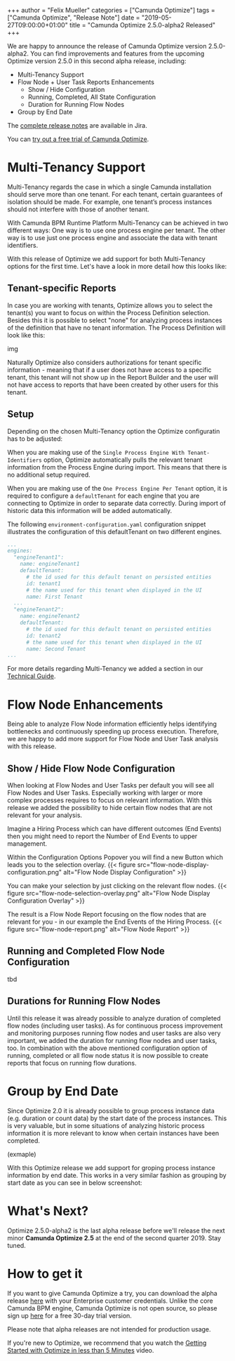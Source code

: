 +++
author = "Felix Mueller"
categories = ["Camunda Optimize"]
tags = ["Camunda Optimize", "Release Note"]
date = "2019-05-27T09:00:00+01:00"
title = "Camunda Optimize 2.5.0-alpha2 Released"
+++

We are happy to announce the release of Camunda Optimize version 2.5.0-alpha2.
You can find improvements and features from the upcoming Optimize version 2.5.0 in this second alpha release, including:

- Multi-Tenancy Support
- Flow Node + User Task Reports Enhancements
  - Show / Hide Configuration
  - Running, Completed, All State Configuration
  - Duration for Running Flow Nodes
- Group by End Date

The [complete release notes](https://app.camunda.com/jira/secure/ReleaseNote.jspa?projectId=xxx&version=xxxx) are available in Jira.

<!--more-->

You can [try out a free trial of Camunda Optimize](#how-to-get-it).

# Multi-Tenancy Support

Multi-Tenancy regards the case in which a single Camunda installation should serve more than one tenant. For each tenant, certain guarantees of isolation should be made. For example, one tenant’s process instances should not interfere with those of another tenant.

With Camunda BPM Runtime Platform Multi-Tenancy can be achieved in two different ways:
One way is to use one process engine per tenant. The other way is to use just one process engine and associate the data with tenant identifiers.

With this release of Optimize we add support for both Multi-Tenancy options for the first time. Let's have a look in more detail how this looks like:

## Tenant-specific Reports

In case you are working with tenants, Optimize allows you to select the tenant(s) you want to focus on within the Process Definition selection. Besides this it is possible to select "none" for analyzing process instances of the definition that have no tenant information. The Process Definition will look like this:

img

Naturally Optimize also considers authorizations for tenant specific information - meaning that if a user does not have access to a specific tenant, this tenant will not show up in the Report Builder and the user will not have access to reports that have been created by other users for this tenant.

## Setup

Depending on the chosen Multi-Tenancy option the Optimize configuratin has to be adjusted:

When you are making use of the `Single Process Engine With Tenant-Identifiers` option, Optimize automatically pulls the relevant tenant information from the Process Engine during import. This means that there is no additional setup required.


When you are making use of the `One Process Engine Per Tenant` option, it is required to configure a `defaultTenant` for each engine that you are connecting to Optimize in order to separate data correctly. During import of historic data this information will be added automatically.

The following `environment-configuration.yaml` configuration snippet illustrates the configuration of this defaultTenant on two different engines.

```yaml
...
engines:
  "engineTenant1":
    name: engineTenant1
    defaultTenant:
      # the id used for this default tenant on persisted entities
      id: tenant1
      # the name used for this tenant when displayed in the UI
      name: First Tenant
  ...
  "engineTenant2":
    name: engineTenant2
    defaultTenant:
      # the id used for this default tenant on persisted entities
      id: tenant2
      # the name used for this tenant when displayed in the UI
      name: Second Tenant
...
```

For more details regarding Multi-Tenancy we added a section in our [Technical Guide](https://docs.camunda.org/optimize/technical-guide/setup/multi-tenancy/).

# Flow Node Enhancements

Being able to analyze Flow Node information efficiently helps identifying bottlenecks and continuously speeding up process execution.
Therefore, we are happy to add more support for Flow Node and User Task analysis with this release.

## Show / Hide Flow Node Configuration

When looking at Flow Nodes and User Tasks per default you will see all Flow Nodes and User Tasks. Especially working with larger or more complex processes requires to focus on relevant information. With this release we added the possibility to hide certain flow nodes that are not relevant for your analysis.

Imagine a Hiring Process which can have different outcomes (End Events) then you might need to report the Number of End Events to upper management.

Within the Configuration Options Popover you will find a new Button which leads you to the selection overlay.
{{< figure src="flow-node-display-configuration.png" alt="Flow Node Display Configuration" >}}

You can make your selection by just clicking on the relevant flow nodes.
{{< figure src="flow-node-selection-overlay.png" alt="Flow Node Display Configuration Overlay" >}}

The result is a Flow Node Report focusing on the flow nodes that are relevant for you - in our example the End Events of the Hiring Process.
{{< figure src="flow-node-report.png" alt="Flow Node Report" >}}

## Running and Completed Flow Node Configuration

tbd


## Durations for Running Flow Nodes

Until this release it was already possible to analyze duration of completed flow nodes (including user tasks). As for continuous process improvement and monitoring purposes running flow nodes and user tasks are also very important, we added the duration for running flow nodes and user tasks, too. In combination with the above mentioned configuration option of running, completed or all flow node status it is now possible to create reports that focus on running flow durations.

# Group by End Date

Since Optimize 2.0 it is already possible to group process instance data (e.g. duration or count data) by the start date of the process instances. This is very valuable, but in some situations of analyzing historic process information it is more relevant to know when certain instances have been completed.

(exmaple)

With this Optimize release we add support for groping process instance information by end date.
This works in a very similar fashion as grouping by start date as you can see in below screenshot:



# What's Next?

Optimize 2.5.0-alpha2 is the last alpha release before we'll release the next minor **Camunda Optimize 2.5** at the end of the second quarter 2019. Stay tuned.

# How to get it

If you want to give Camunda Optimize a try, you can download the alpha release [here](https://docs.camunda.org/enterprise/download/#camunda-optimize) with your Enterprise customer credentials. Unlike the core Camunda BPM engine, Camunda Optimize is not open source, so please sign up [here](https://camunda.com/download/enterprise/) for a free 30-day trial version.

Please note that alpha releases are not intended for production usage.

If you're new to Optimize, we recommend that you watch the [Getting Started with Optimize in less than 5 Minutes](https://camunda.com/learn/videos/getting-started-optimize/) video.
